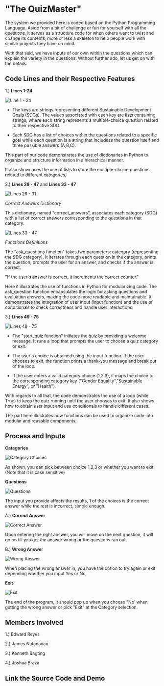 # "The QuizMaster"

The system we provided here is coded based on the Python Programming Language. Aside from a bit of challenge or fun for yourself with all the questions, it serves as a structure code for when others want to twist and change its contents, more or less a skeleton to help people work with similar projects they have on mind.

With that said, we have inputs of our own within the questions which can explain the variety in the questions. Without further ado, let us get on with the details.


## Code Lines and their Respective Features


1.) **Lines 1-24**

![Line 1 - 24](https://github.com/JohnEdwardVReyes/JohnEdwardVReyes/assets/153410042/02b05286-55ca-488c-8edf-1a58a63d6413)

- The keys are strings representing different Sustainable Development Goals (SDGs). The values associated with each key are lists containing strings, where each string represents a multiple-choice question related to their respective SDG.

- Each SDG has a list of choices within the questions related to a specific goal while each question is a string that includess the question itself and three possible answers (A,B,C).

This part of our code demonstrates the use of dictionaries in Python to organize and structure information in a hierachical manner.

It also showcases the use of lists to store the multiple-choice questions related to different categories,

2.) **Lines 26 - 47** and **Lines 33 - 47**

![Lines 26 - 31](https://github.com/JohnEdwardVReyes/JohnEdwardVReyes/assets/153410042/c2bb2aa9-7540-4945-a9ca-5b3f4a7d8089)

*Correct Answers Dictionary*

This dictionary, named "correct_answers", associates each category (SDG) with a list of correct answers corresponding to the questions in that category.

![Lines 33 - 47](https://github.com/JohnEdwardVReyes/JohnEdwardVReyes/assets/153410042/04577d27-974d-4f56-9eb6-f1be95484bf6)

*Functions Definitions*

The "ask_questions function" takes two parameters: category (representing the SDG category). It iterates through each question in the category, prints the question, prompts the user for an answer, and checks if the answer is correct.

"If the user's answer is correct, it increments the correct counter."

Here it illustrates the use of functions in Python for modularizing code. The ask_question function encapsulates the logic for asking questions and evaluation answers, making the code more readable and maintainable. It demonstrates the integration of user input (input function) and the use of conditionals to check correctness and handle user interactions.

3.) **Lines 49 - 75**

![Lines 49 - 75](https://github.com/JohnEdwardVReyes/JohnEdwardVReyes/assets/153410042/1e4478af-9038-46bd-a9cc-00a2f641a023)

- The "start_quiz function" initiates the quiz by providing a welcome message. It runs a loop that prompts the user to choose a quiz category or exit.

- The user's choice is obtained using the input function. If the user chooses to exit, the function prints a thank-you message and break out of the loop.

- If the user enters a valid category choice (1,2,3), it maps the choice to the corresponding category key ("Gender Equality","Sustainable Energy", or "Health").

With regards to all that, the code demonstrates the use of a loop (while True) to keep the quiz running until the user chooses to exit. It also shows how to obtain user input and use conditionals to handle different cases.

The part here illustrates how functions can be used to organize code into modular and reusable components.

## Process and Inputs

**Categories**

![Category Choices](https://github.com/JohnEdwardVReyes/JohnEdwardVReyes/assets/153410042/f3db043d-adfe-44de-b850-9f53a40dc597)

As shown, you can pick between choice 1,2,3 or whether you want to exit (Note that it is case sensitive)


**Questions**

![Questions](https://github.com/JohnEdwardVReyes/JohnEdwardVReyes/assets/153410042/a021a1da-9d85-4b35-9613-3e8ec22832bb)

The input you provide affects the results, 1 of the choices is the correct answer while the rest is incorrect, simple enough.


A.) **Correct Answer**

![Correct Answer](https://github.com/JohnEdwardVReyes/JohnEdwardVReyes/assets/153410042/9f458884-b38a-4619-aa05-a31314d7ed79)

Upon entering the right answer, you will move on the next question, it will go on till you get the answer wrong or the questions ran out.


B.) **Wrong Answer**

![Wrong Answer](https://github.com/JohnEdwardVReyes/JohnEdwardVReyes/assets/153410042/0a7cdab5-3f46-4231-909b-eea6ba308f99)

When placing the wrong answer in, you have the option to try again or exit depending whether you input Yes or No.


**Exit**

![Exit](https://github.com/JohnEdwardVReyes/JohnEdwardVReyes/assets/153410042/8ab36f57-7ab3-4651-961b-bd21666e51d2)

The end of the program, it should pop up when you choose "No' when getting the wrong answer or pick "Exit" at the Category selection.


## Members Involved

1.) Edward Reyes

2.) James Natanauan

3.) Kenneth Bagting

4.) Joshua Braza

## Link the Source Code and Demo

